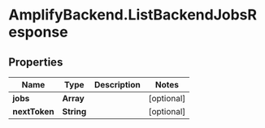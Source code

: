 # AmplifyBackend.ListBackendJobsResponse

## Properties

Name | Type | Description | Notes
------------ | ------------- | ------------- | -------------
**jobs** | **Array** |  | [optional] 
**nextToken** | **String** |  | [optional] 


